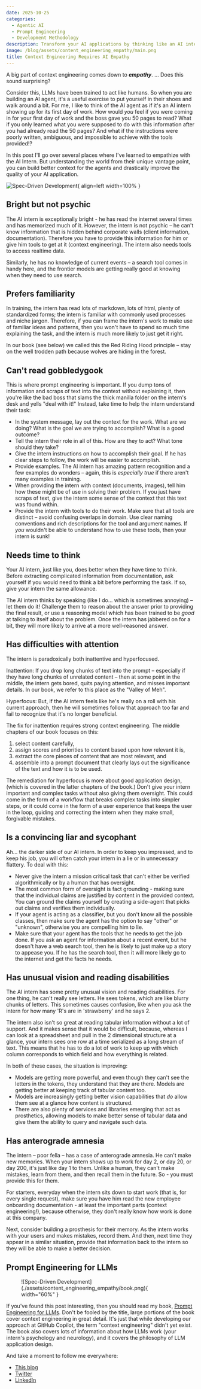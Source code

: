 ```yaml
---
date: 2025-10-25
categories:
  - Agentic AI
  - Prompt Engineering
  - Development Methodology
description: Transform your AI applications by thinking like an AI intern on their first day. This post reveals how empathy-driven context engineering leads to better LLM performance, covering everything from handling the intern's ADHD-like attention patterns to providing proper tools and clear instructions. Learn practical strategies for building AI agents that actually understand their tasks and deliver reliable results.
image: /blog/assets/content_engineering_empathy/main.png
title: Context Engineering Requires AI Empathy
---
```


A big part of context engineering comes down to ***empathy***. ... Does this sound surprising?

Consider this, LLMs have been trained to act like humans. So when you are building an AI agent, it's a useful exercise to put yourself in their shoes and walk around a bit. For me, I like to think of the AI agent as if it's an AI intern showing up for its first day of work. How would _you_ feel if you were coming in for your first day of work and the boss gave you 50 pages to read? What if you only learned what you were supposed to do with this information after you had already read the 50 pages? And what if the instructions were poorly written, ambiguous, and impossible to achieve with the tools provided!?

In this post I'll go over several places where I've learned to empathize with the AI Intern. But understanding the world from their unique vantage point, you can build better context for the agents and drastically improve the quality of your AI application.

![Spec-Driven Development](./assets/content_engineering_empathy/main.png){ align=left width=100% }


<!-- more -->

## Bright but not psychic

The AI intern is exceptionally bright - he has read the internet several times and has memorized much of it. However, the intern is not psychic – he can't know information that is hidden behind corporate walls (client information, documentation). Therefore _you_ have to provide this information for him or give him tools to get at it (context engineering). The intern also needs tools to access realtime data.

Similarly, he has no knowledge of current events – a search tool comes in handy here, and the frontier models are getting really good at knowing when they need to use search.

## Prefers familiarity

In training, the intern has read lots of markdown, lots of html, plenty of standardized forms; the intern is familiar with commonly used processes and niche jargon. Therefore, if you can frame the intern's work to make use of familiar ideas and patterns, then you won't have to spend so much time explaining the task, and the intern is much more likely to just get it right.

In our book (see below) we called this the Red Riding Hood principle – stay on the well trodden path because wolves are hiding in the forest.

## Can't read gobbledygook

This is where prompt engineering is important. If you dump tons of information and scraps of text into the context without explaining it, then you're like the bad boss that slams the thick manilla folder on the intern's desk and yells "deal with it!" Instead, take time to help the intern understand their task:

- In the system message, lay out the context for the work. What are we doing? What is the goal we are trying to accomplish? What is a good outcome?
- Tell the intern their role in all of this. How are they to act? What tone should they take?
- Give the intern instructions on how to accomplish their goal. If he has clear steps to follow, the work will be easier to accomplish.
- Provide examples. The AI intern has amazing pattern recognition and a few examples do wonders – again, this is _especially true_ if there aren't many examples in training.
- When providing the intern with context (documents, images), tell him how these might be of use in solving their problem. If you just have scraps of text, give the intern some sense of the context that this text was found within.
- Provide the intern with tools to do their work. Make sure that all tools are distinct – avoid confusing overlaps in domain. Use clear naming conventions and rich descriptions for the tool and argument names. If _you_ wouldn't be able to understand how to use these tools, then your intern is sunk!

## Needs time to think

Your AI intern, just like you, does better when they have time to think. Before extracting complicated information from documentation, ask yourself if you would need to think a bit before performing the task. If so, give your intern the same allowance.

The AI intern thinks by speaking (like I do... which is sometimes annoying) – let them do it! Challenge them to reason about the answer prior to providing the final result, or use a reasoning model which has been trained to be _good_ at talking to itself about the problem. Once the intern has jabbered on for a bit, they will more likely to arrive at a more well-reasoned answer.

## Has difficulties with attention

The intern is paradoxically both inattentive and hyperfocused.

Inattention: If you drop long chunks of text into the prompt – especially if they have long chunks of unrelated content – then at some point in the middle, the intern gets bored, quits paying attention, and misses important details. In our book, we refer to this place as the "Valley of Meh".

Hyperfocus: But, if the AI intern feels like he's really on a roll with his current approach, then he will sometimes follow that approach too far and fail to recognize that it's no longer beneficial.

The fix for inattention requires strong context engineering. The middle chapters of our book focuses on this:
1) select content carefully, 
2) assign scores and priorities to content based upon how relevant it is, 
3) extract the core pieces of content that are most relevant, and
4) assemble into a prompt document that clearly lays out the significance of the text and how it is to be used.

The remediation for hyperfocus is more about good application design, (which is covered in the latter chapters of the book.) Don't give your intern important and complex tasks without also giving them oversight. This could come in the form of a workflow that breaks complex tasks into simpler steps, or it could come in the form of a user experience that keeps the user in the loop, guiding and correcting the intern when they make small, forgivable mistakes.

## Is a convincing liar and sycophant

Ah... the darker side of our AI intern. In order to keep you impressed, and to keep his job, you will often catch your intern in a lie or in unnecessary flattery. To deal with this:

- Never give the intern a mission critical task that can't either be verified algorithmically or by a human that has oversight.
- The most common form of oversight is fact grounding - making sure that the individual claims are justified by content in the provided context. You can ground the claims yourself by creating a side-agent that picks out claims and verifies them individually.
- If your agent is acting as a classifier, but you don't know all the possible classes, then make sure the agent has the option to say "other" or "unknown", otherwise you are compelling him to lie.
- Make sure that your agent has the tools that he needs to get the job done. If you ask an agent for information about a recent event, but he doesn't have a web search tool, then he is likely to just make up a story to appease you. If he has the search tool, then it will more likely go to the internet and get the facts he needs.

## Has unusual vision and reading disabilities

The AI intern has some pretty unusual vision and reading disabilities. For one thing, he can't really see letters. He sees tokens, which are like blurry chunks of letters. This sometimes causes confusion, like when you ask the intern for how many 'R's are in 'strawberry' and he says 2.

The intern also isn't so great at reading tabular information without a lot of support. And it makes sense that it would be difficult, because, whereas I can look at a spreadsheet and pull in the 2 dimensional structure at a glance, your intern sees one row at a time serialized as a long stream of text. This means that he has to do a lot of work to keep up with which column corresponds to which field and how everything is related.

In both of these cases, the situation is improving:
- Models are getting more powerful, and even though they can't see the letters in the tokens, they understand that they are there. Models are getting better at keeping track of tabular content too.
- Models are increasingly getting better vision capabilities that _do_ allow them see at a glance how content is structured.
- There are also plenty of services and libraries emerging that act as prosthetics, allowing models to make better sense of tabular data and give them the ability to query and navigate such data.

## Has anterograde amnesia

The intern – poor fella – has a case of anterograde amnesia. He can't make new memories. When your intern shows up to work for day 2, or day 20, or day 200, it's just like day 1 to them. Unlike a human, they can't make mistakes, learn from them, and then recall them in the future. So - you must provide this for them.

For starters, everyday when the intern sits down to start work (that is, for every single request), make sure you have him read the new employee onboarding documentation - at least the important parts (context engineering!), because otherwise, they don't really know how work is done at this company.

Next, consider building a prosthesis for their memory. As the intern works with your users and makes mistakes, record them. And then, next time they appear in a similar situation, provide that information back to the intern so they will be able to make a better decision.

## **Prompt Engineering for LLMs**

<figure markdown="span">
  ![Spec-Driven Development](./assets/content_engineering_empathy/book.png){ width="60%" }
</figure> 

If you've found this post interesting, then you should read my book, [Prompt Engineering for LLMs](https://amzn.to/4gChsFf). Don't be fooled by the title, large portions of the book cover context engineering in great detail. It's just that while developing our approach at GitHub Copilot, the term "context engineering" didn't yet exist. The book also covers lots of information about how LLMs work (your intern's psychology and neurology), and it covers the philosophy of LLM application design.

And take a moment to follow me everywhere:
- [This blog](/#contact-blog)
- [Twitter](https://x.com/JnBrymn)
- [LinkedIn](https://www.linkedin.com/in/john-berryman-864b1713/)

